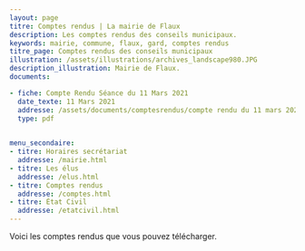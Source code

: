 ```yaml
---
layout: page
titre: Comptes rendus | La mairie de Flaux
description: Les comptes rendus des conseils municipaux.
keywords: mairie, commune, flaux, gard, comptes rendus
titre_page: Comptes rendus des conseils municipaux
illustration: /assets/illustrations/archives_landscape980.JPG
description_illustration: Mairie de Flaux.
documents:

- fiche: Compte Rendu Séance du 11 Mars 2021
  date_texte: 11 Mars 2021
  addresse: /assets/documents/comptesrendus/compte rendu du 11 mars 2021.pdf
  type: pdf

  
menu_secondaire:
- titre: Horaires secrétariat
  addresse: /mairie.html
- titre: Les élus
  addresse: /elus.html
- titre: Comptes rendus
  addresse: /comptes.html
- titre: État Civil
  addresse: /etatcivil.html
---
```


Voici les comptes rendus que vous pouvez télécharger.
